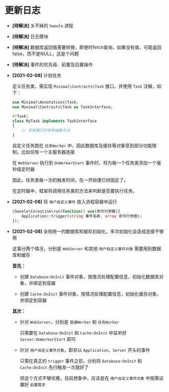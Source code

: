 # 更新日志

+ **[待解决]** 关不掉的 `Swoole` 进程

+ **[待解决]** 日志模块

+ **[待解决]** 数据库返回值需要转换，即便时fetch查询，如果没有值，可能返回false，而不是NULL，这是个问题

+ **[待解决]** 事件的优先级、前置及后置操作

+ **[2021-02-08]** 计划任务

    定义任务类，需实现 `Minimal\Contracts\Task` 接口，并使用 `Task` 注解，如下：
    ```php
    use Minimal\Annotations\Task;
    use Minimal\Contracts\Task as TaskInterface;

    #[Task]
    class MyTask implements TaskInterface
    {
        // 实现接口的各种抽象方法
    }
    ```

    自定义任务跑在 `任务Worker` 中，因此数据库及缓存等对象受到部分功能限制，比如仅有一个主服务器连接

    在 `WebServer` 执行到 `OnWorkerStart` 事件时，将为每一个任务类添加一个毫秒级定时器

    因此，任务类每一次的触发时间，在一开始便已经固定了。

    在定时器中，框架将调用任务类的方法来判断是否要执行任务。

+ **[2021-02-08]** 将 `用户自定义事件` 放入协程容器中运行

    ```php
    \Swoole\Coroutine\run(function() use(命令行参数){
        Application::trigger(string 事件名称, array 命令行参数);
    });
    ```

+ **[2021-02-08]** 全局统一的数据库和缓存初始化，多次初始化会造成连接不够用

    这事分两个情况，分别是 `WebServer` 和其他 `用户自定义事件对象` 需要用到数据库和缓存

    **首先：**

    - 创建 `Database:OnInit` 事件对象，按情况处理配置信息，初始化数据库对象，并绑定到容器

    - 创建 `Cache:OnInit` 事件对象，按情况处理配置信息，初始化缓存对象，并绑定到容器

  **其次：**

    - 针对 `WebServer`，分别是 `普通Worker` 和 `任务Worker`

        只需要在 `Database:OnInit` 和 `Cache:OnInit` 中监听好 `Server:OnWorkerStart` 即可

    - 针对 `用户自定义事件对象`，即非以 `Application`、`Server` 开头的事件

        只需在真正的 `trigger` 事件之前，分别将 `Database:OnInit` 和 `Cache:OnInit` 先行触发一次就好了

        但这个方式不够优雅，目前想象中，应该是在 `用户自定义事件对象` 中按需设置好 `前置需求`

